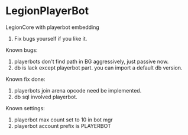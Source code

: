 # LegionPlayerBot
LegionCore with playerbot embedding

1. Fix bugs yourself if you like it.

Known bugs:
1. playerbots don't find path in BG aggressively, just passive now.
2. db is lack except playerbot part. you can import a default db version.

Known fix done:
1. playerbots join arena opcode need be implemented.
2. db sql involved playerbot.

Known settings:
1. playerbot max count set to 10 in bot mgr
2. playerbot account prefix is PLAYERBOT
